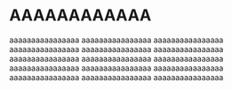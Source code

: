 # AAAAAAAAAAAA

aaaaaaaaaaaaaaaa aaaaaaaaaaaaaaaa aaaaaaaaaaaaaaaa
aaaaaaaaaaaaaaaa aaaaaaaaaaaaaaaa aaaaaaaaaaaaaaaa
aaaaaaaaaaaaaaaa aaaaaaaaaaaaaaaa aaaaaaaaaaaaaaaa
aaaaaaaaaaaaaaaa aaaaaaaaaaaaaaaa aaaaaaaaaaaaaaaa
aaaaaaaaaaaaaaaa aaaaaaaaaaaaaaaa aaaaaaaaaaaaaaaa
